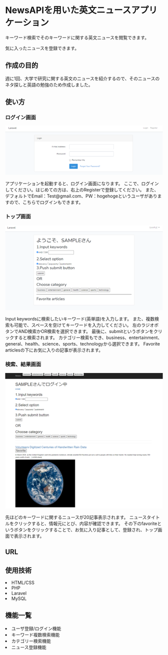 <h1>NewsAPIを用いた英文ニュースアプリケーション</h1>
<p>キーワード検索でそのキーワードに関する英文ニュースを閲覧できます。</p>
<p>気に入ったニュースを登録できます。</p>
<h2>作成の目的</h2>
週に1回、大学で研究に関する英文のニュースを紹介するので、そのニュースのネタ探しと英語の勉強のため作成しました。
<h2>使い方</h2>
<h3>ログイン画面</h3>
<img src="https://github.com/Anemoi7838/NewsAPI/blob/master/img/readme_01.PNG">
<p>アプリケーションを起動すると、ログイン画面になります。
ここで、ログインしてください。はじめての方は、右上のRegisterで登録してください。
また、デフォルトでEmail：Test@gmail.com、PW：hogehogeというユーザがありますので、こちらでログインもできます。</p>

<h3>トップ画面</h3>
<img src="https://github.com/Anemoi7838/NewsAPI/blob/master/img/readme_02.PNG">
<p>Input keywordsに検索したいキーワード(英単語)を入力します。
また、複数検索も可能で、スペースを空けてキーワードを入力してください。
左のラジオボタンでAND検索かOR検索を選択できます。
最後に、submitというボタンをクリックすると検索されます。
カテゴリー検索もでき、business、entertainment、general、health、science、sports、technologyから選択できます。
Favorite articlesの下にお気に入りの記事が表示されます。</p>

<h3>検索、結果画面</h3>
<img src="https://github.com/Anemoi7838/NewsAPI/blob/master/img/readme_03.PNG">
<p>先ほどのキーワードに関するニュースが20記事表示されます。
ニュースタイトルをクリックすると、情報元にとび、内容が確認できます。
その下のfavoriteというボタンをクリックすることで、お気に入り記事として、登録され、トップ画面で表示されます。</p>
<h2>URL</h2>
<p></p>
<h2>使用技術</h2>
<li>HTML/CSS</li>
<li>PHP</li>
<li>Laravel</li>
<li>MySQL</li>
<h2>機能一覧</h2>
<li>ユーザ登録/ログイン機能</li>
<li>キーワード複数検索機能</li>
<li>カテゴリー検索機能</li>
<li>ニュース登録機能</li>